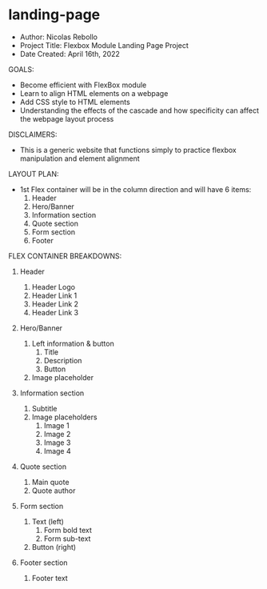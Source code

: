 # landing-page

- Author: Nicolas Rebollo
- Project Title: Flexbox Module Landing Page Project
- Date Created: April 16th, 2022

GOALS:
- Become efficient with FlexBox module
- Learn to align HTML elements on a webpage
- Add CSS style to HTML elements
- Understanding the effects of the cascade and how specificity can affect the webpage layout process

DISCLAIMERS:
- This is a generic website that functions simply to practice flexbox manipulation and element alignment

LAYOUT PLAN:
- 1st Flex container will be in the column direction and will have 6 items:
    1. Header
    2. Hero/Banner
    3. Information section
    4. Quote section
    5. Form section
    6. Footer

FLEX CONTAINER BREAKDOWNS:
1. Header
    1. Header Logo
    2. Header Link 1
    3. Header Link 2
    4. Header Link 3

2. Hero/Banner
    1. Left information & button
        1. Title
        2. Description
        3. Button
    2. Image placeholder

3. Information section
    1. Subtitle
    2. Image placeholders
        1. Image 1
        2. Image 2
        3. Image 3
        4. Image 4

4. Quote section
    1. Main quote
    2. Quote author

5. Form section
    1. Text (left)
        1. Form bold text
        2. Form sub-text
    2. Button (right)

6. Footer section
    1. Footer text